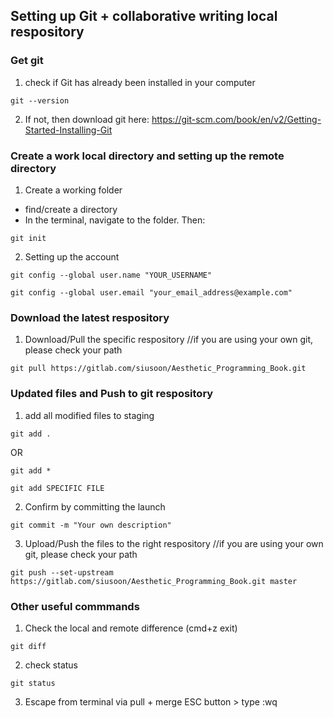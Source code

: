## Setting up Git + collaborative writing local respository
### Get git
1. check if Git has already been installed in your computer
```
git --version
```

2. If not, then download git here: https://git-scm.com/book/en/v2/Getting-Started-Installing-Git

### Create a work local directory and setting up the remote directory
1. Create a working folder
- find/create a directory
- In the terminal, navigate to the folder. Then:
```
git init
```
2. Setting up the account
```
git config --global user.name "YOUR_USERNAME"
```
```
git config --global user.email "your_email_address@example.com"
```

### Download the latest respository
1. Download/Pull the specific respository  //if you are using your own git, please check your path
```
git pull https://gitlab.com/siusoon/Aesthetic_Programming_Book.git
```

### Updated files and Push to git respository
1. add all modified files to staging
```
git add .
```
OR
```
git add *
```

```
git add SPECIFIC FILE
```
2. Confirm by committing the launch
```
git commit -m "Your own description"
```
3. Upload/Push the files to the right respository //if you are using your own git, please check your path
```
git push --set-upstream https://gitlab.com/siusoon/Aesthetic_Programming_Book.git master
```

### Other useful commmands
1. Check the local and remote difference (cmd+z exit)
```
git diff
```
2. check status
```
git status
```
3. Escape from terminal via pull + merge
ESC button > type :wq
